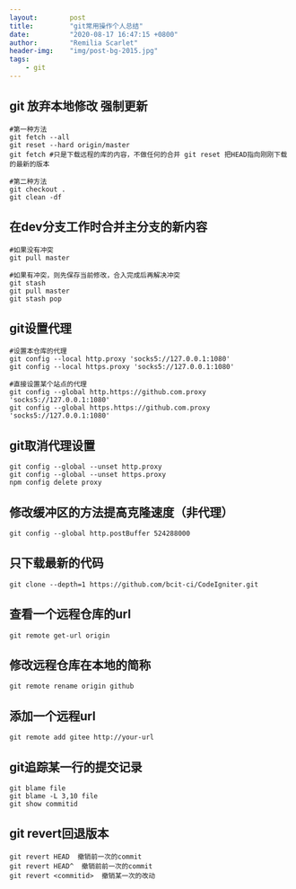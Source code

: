 ```yaml
---
layout:        post
title:         "git常用操作个人总结"
date:          "2020-08-17 16:47:15 +0800"
author:        "Remilia Scarlet"
header-img:    "img/post-bg-2015.jpg"
tags:
    - git
---
```


## git 放弃本地修改 强制更新
    #第一种方法
    git fetch --all
    git reset --hard origin/master
    git fetch #只是下载远程的库的内容，不做任何的合并 git reset 把HEAD指向刚刚下载的最新的版本
	
    #第二种方法
    git checkout .
    git clean -df

## 在dev分支工作时合并主分支的新内容
    #如果没有冲突
    git pull master
    
    #如果有冲突，则先保存当前修改，合入完成后再解决冲突
    git stash
    git pull master
    git stash pop


## git设置代理
	#设置本仓库的代理
    git config --local http.proxy 'socks5://127.0.0.1:1080'
    git config --local https.proxy 'socks5://127.0.0.1:1080'

	#直接设置某个站点的代理
    git config --global http.https://github.com.proxy 'socks5://127.0.0.1:1080'
    git config --global https.https://github.com.proxy 'socks5://127.0.0.1:1080'


## git取消代理设置
    git config --global --unset http.proxy
    git config --global --unset https.proxy
    npm config delete proxy

## 修改缓冲区的方法提高克隆速度（非代理）

    git config --global http.postBuffer 524288000

## 只下载最新的代码
    git clone --depth=1 https://github.com/bcit-ci/CodeIgniter.git

## 查看一个远程仓库的url
    git remote get-url origin

## 修改远程仓库在本地的简称
    git remote rename origin github

## 添加一个远程url
    git remote add gitee http://your-url

## git追踪某一行的提交记录
    git blame file
    git blame -L 3,10 file
    git show commitid

## git revert回退版本
    git revert HEAD  撤销前一次的commit
    git revert HEAD^  撤销前前一次的commit
    git revert <commitid>  撤销某一次的改动


